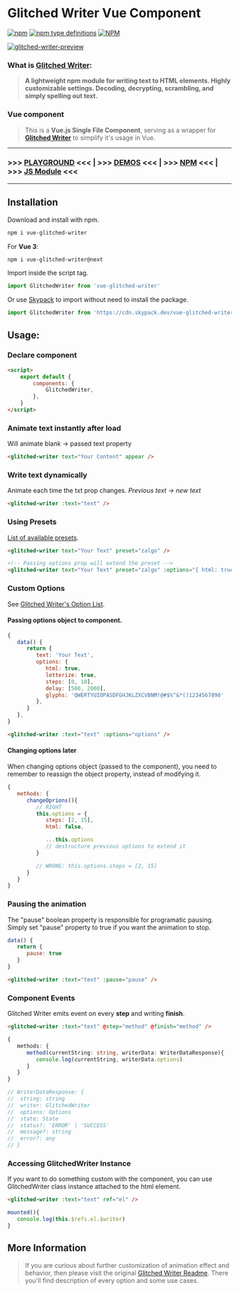 # Glitched Writer Vue Component

[![npm](https://img.shields.io/npm/v/vue-glitched-writer)](https://www.npmjs.com/package/vue-glitched-writer) [![npm type definitions](https://img.shields.io/npm/types/vue-glitched-writer)](https://www.npmjs.com/package/vue-glitched-writer) [![NPM](https://img.shields.io/npm/l/vue-glitched-writer)](https://www.npmjs.com/package/vue-glitched-writer)

[![glitched-writer-preview](https://user-images.githubusercontent.com/24491503/67164275-06ab6900-f379-11e9-81ac-cab76dbc8dcd.gif)](https://glitched-writer.site)

### What is [Glitched Writer](https://glitched-writer.site):

> **A lightweight npm module for writing text to HTML elements. Highly customizable settings. Decoding, decrypting, scrambling, and simply spelling out text.**

### Vue component

> This is a **Vue.js Single File Component**, serving as a wrapper for [**Glitched Writer**](https://www.npmjs.com/package/glitched-writer) to simplify it's usage in Vue.

---

### >>> [PLAYGROUND](https://glitched-writer.site) <<< | >>> [DEMOS](https://codepen.io/collection/XWVEEa) <<< | >>> [NPM](https://www.npmjs.com/package/glitched-writer) <<< | >>> [JS Module](https://www.npmjs.com/package/glitched-writer) <<<

---

## Installation

Download and install with npm.

```bash
npm i vue-glitched-writer
```

For **Vue 3**:

```bash
npm i vue-glitched-writer@next
```

Import inside the script tag.

```js
import GlitchedWriter from 'vue-glitched-writer'
```

Or use [Skypack](https://www.skypack.dev/view/vue-glitched-writer) to import without need to install the package.

```js
import GlitchedWriter from 'https://cdn.skypack.dev/vue-glitched-writer'
```

## Usage:

### Declare component

```html
<script>
	export default {
		components: {
			GlitchedWriter,
		},
	}
</script>
```

### Animate text instantly after load

Will animate blank -> passed text property

```html
<glitched-writer text="Your Content" appear />
```

### Write text dynamically

Animate each time the txt prop changes.
_Previous text -> new text_

```html
<glitched-writer :text="text" />
```

### Using Presets

[List of available presets](https://github.com/thetarnav/glitched-writer#presets).

```html
<glitched-writer text="Your Text" preset="zalgo" />

<!-- Passing options prop will extend the preset -->
<glitched-writer text="Your Text" preset="zalgo" :options="{ html: true }" />
```

### Custom Options

See [Glitched Writer's Option List](https://github.com/thetarnav/glitched-writer#customizing-behavior).

#### **Passing options object to component.**

```js
{
   data() {
      return {
         text: 'Your Text',
         options: {
            html: true,
            letterize: true,
            steps: [0, 10],
            delay: [500, 2000],
            glyphs: 'QWERTYUIOPASDFGHJKLZXCVBNM!@#$%^&*()1234567890'
         },
      }
   },
}
```

```html
<glitched-writer :text="text" :options="options" />
```

#### **Changing options later**

When changing options object (passed to the component), you need to remember to reassign the object property, instead of modifying it.

```js
{
   methods: {
      changeOprions(){
         // RIGHT
         this.options = {
            steps: [2, 15],
            html: false,

            ...this.options
            // destructure previous options to extend it
         }

         // WRONG: this.options.steps = [2, 15]
      }
   }
}
```

### Pausing the animation

The "pause" boolean property is responsible for programatic pausing.
Simply set "pause" property to true if you want the animation to stop.

```js
data() {
   return {
      pause: true
   }
}
```

```html
<glitched-writer :text="text" :pause="pause" />
```

### Component Events

Glitched Writer emits event on every **step** and writing **finish**.

```html
<glitched-writer :text="text" @step="method" @finish="method" />
```

```ts
{
   methods: {
      method(currentString: string, writerData: WriterDataResponse){
         console.log(currentString, writerData.options)
      }
   }
}

// WriterDataResponse: {
// 	string: string
// 	writer: GlitchedWriter
// 	options: Options
// 	state: State
// 	status?: 'ERROR' | 'SUCCESS'
// 	message?: string
// 	error?: any
// }
```

### Accessing GlitchedWriter Instance

If you want to do something custom with the component, you can use GlitchedWriter class instance attached to the html element.

```html
<glitched-writer :text="text" ref="el" />
```

```js
mounted(){
   console.log(this.$refs.el.$writer)
}
```

## More Information

> If you are curious about further customization of animation effect and behavior, then please visit the original [Glitched Writer Readme](https://github.com/thetarnav/glitched-writer#table-of-contents). There you'll find description of every option and some use cases.
